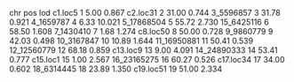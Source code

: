   chr   pos    lod
c1.loc5       1  5.00  0.867
c2.loc31      2 31.00  0.744
3_5596857     3 31.78  0.921
4_1659787     4  6.33 10.021
5_17868504    5 55.72  2.730
15_6425116    6 58.50  1.608
7_1430410     7  1.68  1.274
c8.loc50      8 50.00  0.728
9_9860779     9 42.03  0.498
10_3167847   10 10.89  1.644
11_16950881  11 50.41  0.539
12_12560779  12 68.18  0.859
c13.loc9     13  9.00  4.091
14_24890333  14 53.41  0.777
c15.loc1     15  1.00  2.567
16_23165275  16 60.27  0.526
c17.loc34    17 34.00  0.602
18_6314445   18 23.89  1.350
c19.loc51    19 51.00  2.334